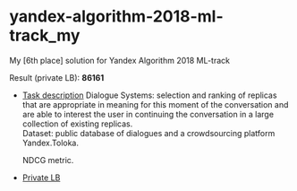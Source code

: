 # yandex-algorithm-2018-ml-track_my
My [6th place] solution for Yandex Algorithm 2018 ML-track

Result (private LB): **86161**

- [Task description](https://contest.yandex.ru/algorithm2018/contest/7914/problems/)
  Dialogue Systems: selection and ranking of replicas that are appropriate in meaning for this moment of the conversation and are able to interest the user in continuing the conversation in a large collection of existing replicas.  
  Dataset: public database of dialogues and a crowdsourcing platform Yandex.Toloka.
  
  NDCG metric. 
- [Private LB](https://contest.yandex.ru/algorithm2018/contest/7914/standings/)
